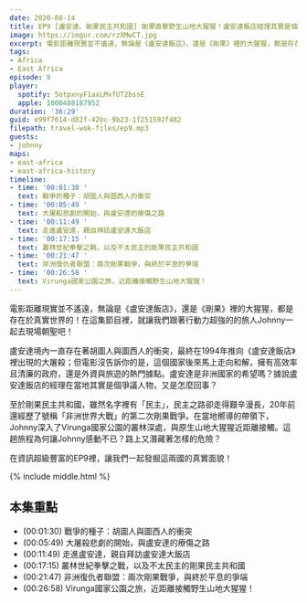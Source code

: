 ```yaml
---
date: 2020-08-14
title: EP9 [盧安達、剛果民主共和國] 剛果直擊野生山地大猩猩！盧安達飯店經理其實是個爭議人物？ ft. Johnny
image: https://imgur.com/rzXMwCT.jpg
excerpt: 電影距離現實並不遙遠，無論是《盧安達飯店》，還是《剛果》裡的大猩猩，都是存在於真實世界的！在這集節目裡，就讓我們跟著行動力超強的的旅人Johnny一起去現場朝聖吧！
tags:
- Africa
- East Africa
episode: 9
player:
  spotify: 5otpxnyF1axLMxfUT2bssE
  apple: 1000488187952
duration: '36:29'
guid: e99f7614-d82f-42bc-9b23-1f251592f482
filepath: travel-wok-files/ep9.mp3
guests:
- johnny
maps:
- east-africa
- east-africa-history
timeline:
- time: '00:01:30 '
  text: 戰爭的種子：胡圖人與圖西人的衝突
- time: '00:05:49 '
  text: 大屠殺悲劇的開始，與盧安達的療傷之路
- time: '00:11:49 '
  text: 走進盧安達，親自拜訪盧安達大飯店
- time: '00:17:15 '
  text: 叢林世紀拳擊之戰，以及不太民主的剛果民主共和國
- time: '00:21:47 '
  text: 非洲復仇者聯盟：兩次剛果戰爭，與終於平息的爭端
- time: '00:26:58 '
  text: Virunga國家公園之旅，近距離接觸野生山地大猩猩！
---
```


電影距離現實並不遙遠，無論是《盧安達飯店》，還是《剛果》裡的大猩猩，都是存在於真實世界的！在這集節目裡，就讓我們跟著行動力超強的的旅人Johnny一起去現場朝聖吧！

盧安達境內一直存在著胡圖人與圖西人的衝突，最終在1994年推向《盧安達飯店》裡出現的大屠殺；但電影沒告訴你的是，這個國家後來馬上走向和解，擁有高效率且清廉的政府，還是外資與旅遊的熱門據點。盧安達是非洲國家的希望嗎？據說盧安達飯店的經理在當地其實是個爭議人物，又是怎麼回事？

至於剛果民主共和國，雖然名字裡有「民主」，民主之路卻走得艱辛漫長，20年前還經歷了號稱「非洲世界大戰」的第二次剛果戰爭。在當地嚮導的帶領下，Johnny深入了Virunga國家公園的叢林深處，與原生山地大猩猩近距離接觸。這趟旅程為何讓Johnny感動不已？路上又潛藏著怎樣的危險？

在資訊超級豐富的EP9裡，讓我們一起發掘這兩國的真實面貌！



{% include middle.html %}

## 本集重點

* (00:01:30) 戰爭的種子：胡圖人與圖西人的衝突
* (00:05:49) 大屠殺悲劇的開始，與盧安達的療傷之路
* (00:11:49) 走進盧安達，親自拜訪盧安達大飯店
* (00:17:15) 叢林世紀拳擊之戰，以及不太民主的剛果民主共和國
* (00:21:47) 非洲復仇者聯盟：兩次剛果戰爭，與終於平息的爭端
* (00:26:58) Virunga國家公園之旅，近距離接觸野生山地大猩猩！
